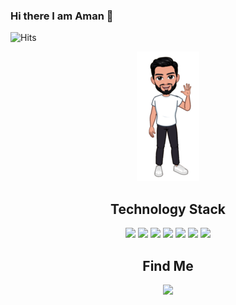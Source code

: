 ### Hi there I am Aman 👋

![Hits](https://hitcounter.pythonanywhere.com/count/tag.svg?url=https%3A%2F%2Fgithub.com%2Ffind-aman%2Ffind-aman)

<center><img src="https://raw.githubusercontent.com/find-aman/find-aman/master/imageedit_21_7421317727.png" alt="my-avatar"></center>

## <center>Technology Stack</center>
<center><div>
<img src="https://img.icons8.com/color/60/000000/python.png?press=off">
<img src="https://img.icons8.com/color/70/000000/django.png?press=off">
<img src="https://img.icons8.com/ultraviolet/50/000000/api-settings.png?press=off">
<!--<img src="https://img.icons8.com/color/60/000000/javascript.png?press=off">-->
<!--<img src="https://img.icons8.com/officel/60/000000/react.png?press=off">-->
<img src="https://img.icons8.com/color/60/000000/git.png?press=off">
<img src="https://img.icons8.com/ios-filled/50/000000/data-configuration.png?press=off">
<img src="https://img.icons8.com/color/60/000000/html-5.png?press=off">
<img src="https://img.icons8.com/color/60/000000/css3.png?press=off">

</div></center>

## <center>Find Me</center>
<center><a href="https://www.linkedin.com/in/amang9578/"><img src="https://img.icons8.com/color/60/000000/linkedin.png"/></a></center>
